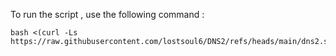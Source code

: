 To run the script , use the following command :

```
bash <(curl -Ls https://raw.githubusercontent.com/lostsoul6/DNS2/refs/heads/main/dns2.sh)
```
